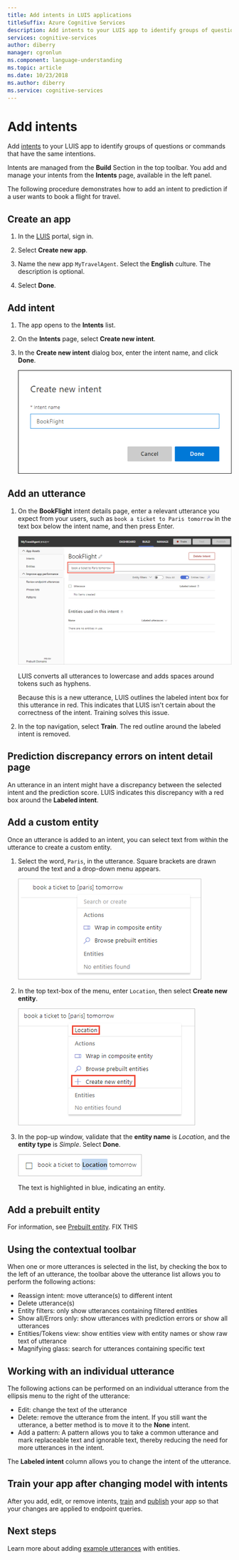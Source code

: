 ```yaml
---
title: Add intents in LUIS applications
titleSuffix: Azure Cognitive Services
description: Add intents to your LUIS app to identify groups of questions or commands that have the same intentions. 
services: cognitive-services
author: diberry
manager: cgronlun
ms.component: language-understanding
ms.topic: article
ms.date: 10/23/2018
ms.author: diberry
ms.service: cognitive-services
---
```


# Add intents 
Add [intents](luis-concept-intent.md) to your LUIS app to identify groups of questions or commands that have the same intentions. 

Intents are managed from the **Build** Section in the top toolbar. You add and manage your intents from the **Intents** page, available in the left panel. 

The following procedure demonstrates how to add an intent to prediction if a user wants to book a flight for travel.

## Create an app

1. In the [LUIS](https://www.luis.ai) portal, sign in.

1. Select **Create new app**. 

1. Name the new app `MyTravelAgent`. Select the **English** culture. The description is optional. 

1. Select **Done**. 

## Add intent

1. The app opens to the **Intents** list.

1. On the **Intents** page, select **Create new intent**.

3. In the **Create new intent** dialog box, enter the intent name, and click **Done**.

    ![Add Intent](./media/luis-how-to-add-intents/Addintent-dialogbox.png)

## Add an utterance

1. On the **BookFlight** intent details page, enter a relevant utterance you expect from your users, such as `book a ticket to Paris tomorrow` in the text box below the intent name, and then press Enter.
 
    ![Screenshot of Intents details page, with utterance highlighted](./media/luis-how-to-add-intents/add-new-utterance-to-intent.png) 

    LUIS converts all utterances to lowercase and adds spaces around tokens such as hyphens.

    Because this is a new utterance, LUIS outlines the labeled intent box for this utterance in red. This indicates that LUIS isn't certain about the correctness of the intent. Training solves this issue.

1. In the top navigation, select **Train**. The red outline around the labeled intent is removed.

## Prediction discrepancy errors on intent detail page

An utterance in an intent might have a discrepancy between the selected intent and the prediction score. LUIS indicates this discrepancy with a red box around the **Labeled intent**. 

## Add a custom entity

Once an utterance is added to an intent, you can select text from within the utterance to create a custom entity. 

1. Select the word, `Paris`, in the utterance. Square brackets are drawn around the text and a drop-down menu appears. 

    ![Screenshot of Intents details page, creating custom entity](./media/luis-how-to-add-intents/create-custom-entity.png) 

1. In the top text-box of the menu, enter `Location`, then select **Create new entity**. 

    ![Screenshot of Intents details page, creating custom entity name](./media/luis-how-to-add-intents/create-custom-entity-name.png) 

1. In the pop-up window, validate that the **entity name** is _Location_, and the **entity type** is _Simple_. Select **Done**.

    ![Screenshot of Intents details page, custom entity name highlighted in blue](./media/luis-how-to-add-intents/create-custom-entity-name-blue-highlight.png) 

    The text is highlighted in blue, indicating an entity.  

## Add a prebuilt entity

For information, see [Prebuilt entity]().  FIX THIS

## Using the contextual toolbar

When one or more utterances is selected in the list, by checking the box to the left of an utterance, the toolbar above the utterance list allows you to perform the following actions:

* Reassign intent: move utterance(s) to different intent
* Delete utterance(s)
* Entity filters: only show utterances containing filtered entities
* Show all/Errors only: show utterances with prediction errors or show all utterances
* Entities/Tokens view: show entities view with entity names or show raw text of utterance
* Magnifying glass: search for utterances containing specific text

## Working with an individual utterance

The following actions can be performed on an individual utterance from the ellipsis menu to the right of the utterance:

* Edit: change the text of the utterance
* Delete: remove the utterance from the intent. If you still want the utterance, a better method is to move it to the **None** intent. 
* Add a pattern: A pattern allows you to take a common utterance and mark replaceable text and ignorable text, thereby reducing the need for more utterances in the intent. 

The **Labeled intent** column allows you to change the intent of the utterance.

## Train your app after changing model with intents
After you add, edit, or remove intents, [train](luis-how-to-train.md) and [publish](luis-how-to-publish-app.md) your app so that your changes are applied to endpoint queries. 

## Next steps

Learn more about adding [example utterances](luis-how-to-add-example-utterances.md) with entities. 
